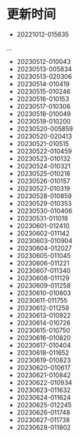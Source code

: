 # 更新时间
* 20221012-015635

 ...

* 20230512-010043
* 20230513-005834
* 20230513-020306
* 20230514-010419
* 20230515-010246
* 20230516-010153
* 20230517-010306
* 20230518-010049
* 20230519-010200
* 20230520-005859
* 20230520-020413
* 20230521-010515
* 20230522-010459
* 20230523-010132
* 20230524-010321
* 20230525-010216
* 20230526-010157
* 20230527-010319
* 20230528-010859
* 20230529-010353
* 20230530-010406
* 20230531-011018
* 20230601-012410
* 20230602-011142
* 20230603-010904
* 20230604-012027
* 20230605-011045
* 20230606-011221
* 20230607-011340
* 20230608-011129
* 20230609-011258
* 20230610-010603
* 20230611-011755
* 20230612-011259
* 20230613-010922
* 20230614-010726
* 20230615-010750
* 20230616-010820
* 20230617-010404
* 20230618-011652
* 20230619-010823
* 20230620-010617
* 20230621-010842
* 20230622-010934
* 20230623-011632
* 20230624-011624
* 20230625-012245
* 20230626-011748
* 20230627-011738
* 20230628-011802
